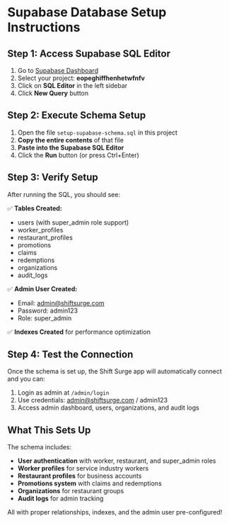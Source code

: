 # Supabase Database Setup Instructions

## Step 1: Access Supabase SQL Editor

1. Go to [Supabase Dashboard](https://supabase.com/dashboard)
2. Select your project: **eopeghiffhenhetwfnfv**
3. Click on **SQL Editor** in the left sidebar
4. Click **New Query** button

## Step 2: Execute Schema Setup

1. Open the file `setup-supabase-schema.sql` in this project
2. **Copy the entire contents** of that file
3. **Paste into the Supabase SQL Editor**
4. Click the **Run** button (or press Ctrl+Enter)

## Step 3: Verify Setup

After running the SQL, you should see:

✅ **Tables Created:**
- users (with super_admin role support)
- worker_profiles
- restaurant_profiles
- promotions
- claims
- redemptions
- organizations
- audit_logs

✅ **Admin User Created:**
- Email: admin@shiftsurge.com
- Password: admin123
- Role: super_admin

✅ **Indexes Created** for performance optimization

## Step 4: Test the Connection

Once the schema is set up, the Shift Surge app will automatically connect and you can:

1. Login as admin at `/admin/login`
2. Use credentials: admin@shiftsurge.com / admin123
3. Access admin dashboard, users, organizations, and audit logs

## What This Sets Up

The schema includes:
- **User authentication** with worker, restaurant, and super_admin roles
- **Worker profiles** for service industry workers
- **Restaurant profiles** for business accounts
- **Promotions system** with claims and redemptions
- **Organizations** for restaurant groups
- **Audit logs** for admin tracking

All with proper relationships, indexes, and the admin user pre-configured!
